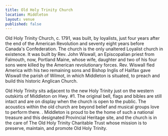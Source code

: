```yaml
---
title: Old Holy Trinity Church
location: Middleton
layout: venue
published: false
---
```


Old Holy Trinity Church, c. 1791, was built, by loyalists, just four years after the end of the American Revolution and seventy eight years before Canada's Confederation. The church is the only unaltered Loyalist church in existence. It was built by Rev. John Wiswall, an Episcopalian priest from Falmouth, now, Portland Maine, whose wife, daughter and two of his four sons were killed by the American revolutionary forces. Rev. Wiswall fled America with his two remaining sons and Bishop Inglis of Halifax gave Wiswall the parish of Wilmot, in which Middleton is situated, to preach and build this historic Anglican Church.

Old Holy Trinity sits adjacent to the new Holy Trinity just on the western outskirts of Middleton on Hwy. #1\. The original bell, flags and bibles are still intact and are on display when the church is open to the public. The acoustics within the old church are beyond belief and musical groups love to perform there. . Middleton is proud to be the home of such a national treasure and this designated Provincial Heritage site, and the church is in the care of The Old Holy Trinity Charitable Trust whose mission is to preserve, maintain, and promote Old Holy Trinity.